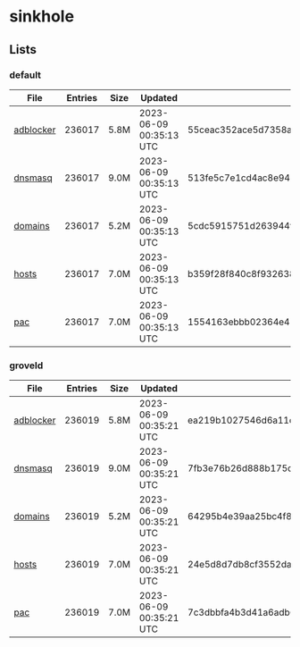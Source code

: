 # sinkhole

## Lists

### default

|File|Entries|Size|Updated|Hash|
|-|-|-|-|-|
|[adblocker](https://raw.githubusercontent.com/groveld/sinkhole/lists/default/adblocker.txt)|236017|5.8M|2023-06-09 00:35:13 UTC|55ceac352ace5d7358a05a577aea905aa0abe8aee6526116ed3183e38755c0a1|
|[dnsmasq](https://raw.githubusercontent.com/groveld/sinkhole/lists/default/dnsmasq.txt)|236017|9.0M|2023-06-09 00:35:13 UTC|513fe5c7e1cd4ac8e941b1177ef66c4bf9b73e344faa8491515471d7966124b8|
|[domains](https://raw.githubusercontent.com/groveld/sinkhole/lists/default/domains.txt)|236017|5.2M|2023-06-09 00:35:13 UTC|5cdc5915751d263944f816b1871ef7ccdc93457a36239b6c07410c012fd662a8|
|[hosts](https://raw.githubusercontent.com/groveld/sinkhole/lists/default/hosts.txt)|236017|7.0M|2023-06-09 00:35:13 UTC|b359f28f840c8f9326389e269bc4f1e903af461c51c6aa09299a296d98ebae4c|
|[pac](https://raw.githubusercontent.com/groveld/sinkhole/lists/default/pac.txt)|236017|7.0M|2023-06-09 00:35:13 UTC|1554163ebbb02364e4187e0370edbe79ccf913370d1f7c6cda9e991b3062a49f|

### groveld

|File|Entries|Size|Updated|Hash|
|-|-|-|-|-|
|[adblocker](https://raw.githubusercontent.com/groveld/sinkhole/lists/groveld/adblocker.txt)|236019|5.8M|2023-06-09 00:35:21 UTC|ea219b1027546d6a11df6bf683d25b20d048778a4281d8bc1aa880e7b483699b|
|[dnsmasq](https://raw.githubusercontent.com/groveld/sinkhole/lists/groveld/dnsmasq.txt)|236019|9.0M|2023-06-09 00:35:21 UTC|7fb3e76b26d888b175dd12d72ff2ff85de4d86ecb54d471307957261607c6e82|
|[domains](https://raw.githubusercontent.com/groveld/sinkhole/lists/groveld/domains.txt)|236019|5.2M|2023-06-09 00:35:21 UTC|64295b4e39aa25bc4f87db1d3b91ce59fbf35138711cd9510e1d57f78d167dfe|
|[hosts](https://raw.githubusercontent.com/groveld/sinkhole/lists/groveld/hosts.txt)|236019|7.0M|2023-06-09 00:35:21 UTC|24e5d8d7db8cf3552da137d6cc36585ee6dc36d2d8932f76663cc8e6f54cbdcb|
|[pac](https://raw.githubusercontent.com/groveld/sinkhole/lists/groveld/pac.txt)|236019|7.0M|2023-06-09 00:35:21 UTC|7c3dbbfa4b3d41a6adb6c64a76564769e2c798df653c4689d29950c83e3379ff|
